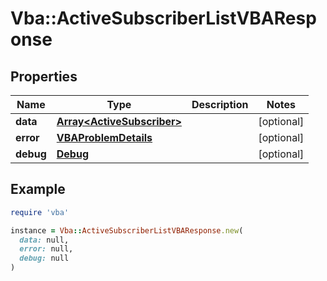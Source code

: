 # Vba::ActiveSubscriberListVBAResponse

## Properties

| Name | Type | Description | Notes |
| ---- | ---- | ----------- | ----- |
| **data** | [**Array&lt;ActiveSubscriber&gt;**](ActiveSubscriber.md) |  | [optional] |
| **error** | [**VBAProblemDetails**](VBAProblemDetails.md) |  | [optional] |
| **debug** | [**Debug**](Debug.md) |  | [optional] |

## Example

```ruby
require 'vba'

instance = Vba::ActiveSubscriberListVBAResponse.new(
  data: null,
  error: null,
  debug: null
)
```

